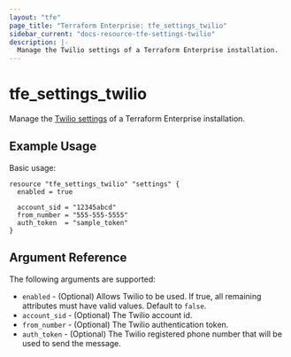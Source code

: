 ```yaml
---
layout: "tfe"
page_title: "Terraform Enterprise: tfe_settings_twilio"
sidebar_current: "docs-resource-tfe-settings-twilio"
description: |-
  Manage the Twilio settings of a Terraform Enterprise installation.
---
```


# tfe_settings_twilio

Manage the [Twilio settings](https://www.terraform.io/cloud-docs/api-docs/admin/settings#list-twilio-settings) of a Terraform Enterprise installation.

## Example Usage

Basic usage:

```hcl
resource "tfe_settings_twilio" "settings" {
  enabled = true

  account_sid = "12345abcd"
  from_number = "555-555-5555"
  auth_token  = "sample_token"
}
```

## Argument Reference

The following arguments are supported:

* `enabled` - (Optional) Allows Twilio to be used. If true, all remaining attributes must have valid values. Default to `false`.
* `account_sid` - (Optional) The Twilio account id.
* `from_number` - (Optional) The Twilio authentication token.
* `auth_token` - (Optional) The Twilio registered phone number that will be used to send the message.
